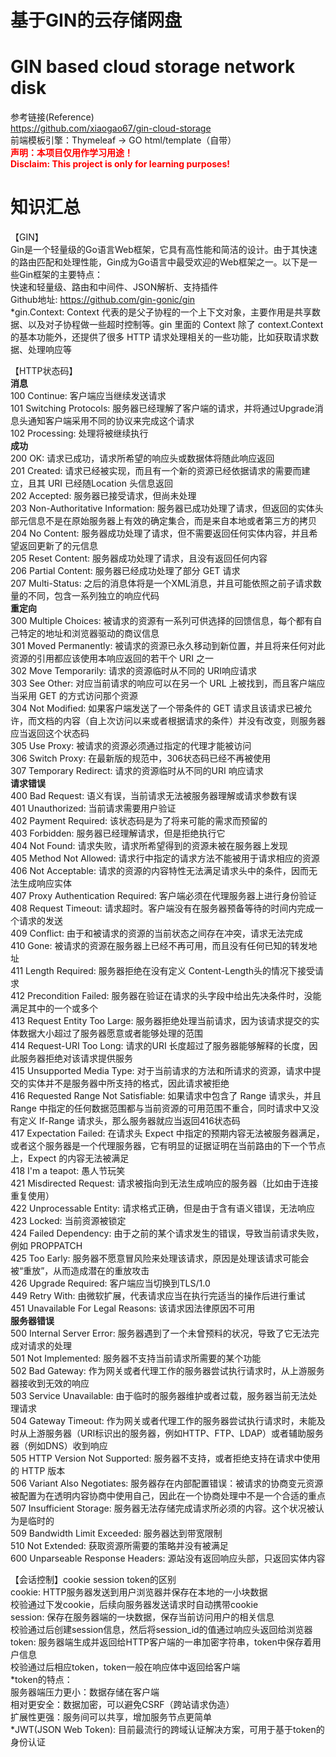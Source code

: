 # 基于GIN的云存储网盘
# GIN based cloud storage network disk
参考链接(Reference)<br>
<https://github.com/xiaogao67/gin-cloud-storage><br>
前端模板引擎：Thymeleaf -> GO html/template（自带）<br>
<font color=Red>**声明：本项目仅用作学习用途！<br>
Disclaim: This project is only for learning purposes!**</font>
# 知识汇总
【GIN】<br>
Gin是一个轻量级的Go语言Web框架，它具有高性能和简洁的设计。由于其快速的路由匹配和处理性能，Gin成为Go语言中最受欢迎的Web框架之一。以下是一些Gin框架的主要特点：<br>
快速和轻量级、路由和中间件、JSON解析、支持插件<br>
Github地址: <https://github.com/gin-gonic/gin><br>
*gin.Context: Context 代表的是父子协程的一个上下文对象，主要作用是共享数据、以及对子协程做一些超时控制等。gin 里面的 Context 除了 context.Context 的基本功能外，还提供了很多 HTTP 请求处理相关的一些功能，比如获取请求数据、处理响应等<br>

【HTTP状态码】<br>
**消息<br>**
100 Continue: 客户端应当继续发送请求<br>
101 Switching Protocols: 服务器已经理解了客户端的请求，并将通过Upgrade消息头通知客户端采用不同的协议来完成这个请求<br>
102 Processing: 处理将被继续执行<br>
**成功<br>**
200 OK: 请求已成功，请求所希望的响应头或数据体将随此响应返回<br>
201 Created: 请求已经被实现，而且有一个新的资源已经依据请求的需要而建立，且其 URI 已经随Location 头信息返回<br>
202 Accepted: 服务器已接受请求，但尚未处理<br>
203 Non-Authoritative Information: 服务器已成功处理了请求，但返回的实体头部元信息不是在原始服务器上有效的确定集合，而是来自本地或者第三方的拷贝<br>
204 No Content: 服务器成功处理了请求，但不需要返回任何实体内容，并且希望返回更新了的元信息<br>
205 Reset Content: 服务器成功处理了请求，且没有返回任何内容<br>
206 Partial Content: 服务器已经成功处理了部分 GET 请求<br>
207 Multi-Status: 之后的消息体将是一个XML消息，并且可能依照之前子请求数量的不同，包含一系列独立的响应代码<br>
**重定向<br>**
300 Multiple Choices: 被请求的资源有一系列可供选择的回馈信息，每个都有自己特定的地址和浏览器驱动的商议信息<br>
301 Moved Permanently: 被请求的资源已永久移动到新位置，并且将来任何对此资源的引用都应该使用本响应返回的若干个 URI 之一<br>
302 Move Temporarily: 请求的资源临时从不同的 URI响应请求<br>
303 See Other: 对应当前请求的响应可以在另一个 URL 上被找到，而且客户端应当采用 GET 的方式访问那个资源<br>
304 Not Modified: 如果客户端发送了一个带条件的 GET 请求且该请求已被允许，而文档的内容（自上次访问以来或者根据请求的条件）并没有改变，则服务器应当返回这个状态码<br>
305 Use Proxy: 被请求的资源必须通过指定的代理才能被访问<br>
306 Switch Proxy: 在最新版的规范中，306状态码已经不再被使用<br>
307 Temporary Redirect: 请求的资源临时从不同的URI 响应请求<br>
**请求错误<br>**
400 Bad Request: 语义有误，当前请求无法被服务器理解或请求参数有误<br>
401 Unauthorized: 当前请求需要用户验证<br>
402 Payment Required: 该状态码是为了将来可能的需求而预留的<br>
403 Forbidden: 服务器已经理解请求，但是拒绝执行它<br>
404 Not Found: 请求失败，请求所希望得到的资源未被在服务器上发现<br>
405 Method Not Allowed: 请求行中指定的请求方法不能被用于请求相应的资源<br>
406 Not Acceptable: 请求的资源的内容特性无法满足请求头中的条件，因而无法生成响应实体<br>
407 Proxy Authentication Required: 客户端必须在代理服务器上进行身份验证<br>
408 Request Timeout: 请求超时。客户端没有在服务器预备等待的时间内完成一个请求的发送<br>
409 Conflict: 由于和被请求的资源的当前状态之间存在冲突，请求无法完成<br>
410 Gone: 被请求的资源在服务器上已经不再可用，而且没有任何已知的转发地址<br>
411 Length Required: 服务器拒绝在没有定义 Content-Length头的情况下接受请求<br>
412 Precondition Failed: 服务器在验证在请求的头字段中给出先决条件时，没能满足其中的一个或多个<br>
413 Request Entity Too Large: 服务器拒绝处理当前请求，因为该请求提交的实体数据大小超过了服务器愿意或者能够处理的范围<br>
414 Request-URI Too Long: 请求的URI 长度超过了服务器能够解释的长度，因此服务器拒绝对该请求提供服务<br>
415 Unsupported Media Type: 对于当前请求的方法和所请求的资源，请求中提交的实体并不是服务器中所支持的格式，因此请求被拒绝<br>
416 Requested Range Not Satisfiable: 如果请求中包含了 Range 请求头，并且 Range 中指定的任何数据范围都与当前资源的可用范围不重合，同时请求中又没有定义 If-Range 请求头，那么服务器就应当返回416状态码<br>
417 Expectation Failed: 在请求头 Expect 中指定的预期内容无法被服务器满足，或者这个服务器是一个代理服务器，它有明显的证据证明在当前路由的下一个节点上，Expect 的内容无法被满足<br>
418 I'm a teapot: 愚人节玩笑<br>
421 Misdirected Request: 请求被指向到无法生成响应的服务器（比如由于连接重复使用）<br>
422 Unprocessable Entity: 请求格式正确，但是由于含有语义错误，无法响应<br>
423 Locked: 当前资源被锁定<br>
424 Failed Dependency: 由于之前的某个请求发生的错误，导致当前请求失败，例如 PROPPATCH<br>
425 Too Early: 服务器不愿意冒风险来处理该请求，原因是处理该请求可能会被“重放”，从而造成潜在的重放攻击<br>
426 Upgrade Required: 客户端应当切换到TLS/1.0<br>
449 Retry With: 由微软扩展，代表请求应当在执行完适当的操作后进行重试<br>
451 Unavailable For Legal Reasons: 该请求因法律原因不可用<br>
**服务器错误<br>**
500 Internal Server Error: 服务器遇到了一个未曾预料的状况，导致了它无法完成对请求的处理<br>
501 Not Implemented: 服务器不支持当前请求所需要的某个功能<br>
502 Bad Gateway: 作为网关或者代理工作的服务器尝试执行请求时，从上游服务器接收到无效的响应<br>
503 Service Unavailable: 由于临时的服务器维护或者过载，服务器当前无法处理请求<br>
504 Gateway Timeout: 作为网关或者代理工作的服务器尝试执行请求时，未能及时从上游服务器（URI标识出的服务器，例如HTTP、FTP、LDAP）或者辅助服务器（例如DNS）收到响应<br>
505 HTTP Version Not Supported: 服务器不支持，或者拒绝支持在请求中使用的 HTTP 版本<br>
506 Variant Also Negotiates: 服务器存在内部配置错误：被请求的协商变元资源被配置为在透明内容协商中使用自己，因此在一个协商处理中不是一个合适的重点<br>
507 Insufficient Storage: 服务器无法存储完成请求所必须的内容。这个状况被认为是临时的<br>
509 Bandwidth Limit Exceeded: 服务器达到带宽限制<br>
510 Not Extended: 获取资源所需要的策略并没有被满足<br>
600 Unparseable Response Headers: 源站没有返回响应头部，只返回实体内容<br>

【会话控制】cookie session token的区别<br>
cookie: HTTP服务器发送到用户浏览器并保存在本地的一小块数据<br>
校验通过下发cookie，后续向服务器发送请求时自动携带cookie<br>
session: 保存在服务器端的一块数据，保存当前访问用户的相关信息<br>
校验通过后创建session信息，然后将session_id的值通过响应头返回给浏览器<br>
token: 服务器端生成并返回给HTTP客户端的一串加密字符串，token中保存着用户信息<br>
校验通过后相应token，token一般在响应体中返回给客户端<br>
*token的特点：<br>
服务器端压力更小：数据存储在客户端<br>
相对更安全：数据加密，可以避免CSRF（跨站请求伪造）<br>
扩展性更强：服务间可以共享，增加服务节点更简单<br>
*JWT(JSON Web Token): 目前最流行的跨域认证解决方案，可用于基于token的身份认证